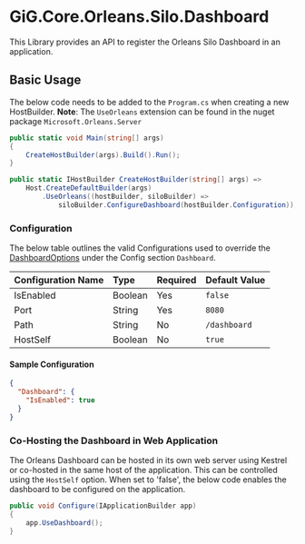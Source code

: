 # GiG.Core.Orleans.Silo.Dashboard

This Library provides an API to register the Orleans Silo Dashboard in an application.

## Basic Usage

The below code needs to be added to the `Program.cs` when creating a new HostBuilder.
**Note**: The `UseOrleans` extension can be found in the nuget package ```Microsoft.Orleans.Server```

```csharp
public static void Main(string[] args)
{
    CreateHostBuilder(args).Build().Run();
}

public static IHostBuilder CreateHostBuilder(string[] args) =>
    Host.CreateDefaultBuilder(args)
        .UseOrleans((hostBuilder, siloBuilder) =>
            siloBuilder.ConfigureDashboard(hostBuilder.Configuration));
```

### Configuration

The below table outlines the valid Configurations used to override the [DashboardOptions](../src/GiG.Core.Orleans.Silo/Abstractions/DashboardOptions.cs) under the Config section `Dashboard`.

| Configuration Name | Type    | Required | Default Value |
|:-------------------|:--------|:---------|:--------------|
| IsEnabled          | Boolean | Yes      | `false`       |
| Port               | String  | Yes      | `8080`        |
| Path               | String  | No       | `/dashboard`  |
| HostSelf           | Boolean | No       | `true`        |

#### Sample Configuration

```json
{
  "Dashboard": {
    "IsEnabled": true
  }
}
 ```

### Co-Hosting the Dashboard in Web Application

The Orleans Dashboard can be hosted in its own web server using Kestrel or co-hosted in the same host of the application.
This can be controlled using the `HostSelf` option. When set to 'false', the below code enables the dashboard to be configured on the application.

```csharp
public void Configure(IApplicationBuilder app)
{         
    app.UseDashboard();              
}
```